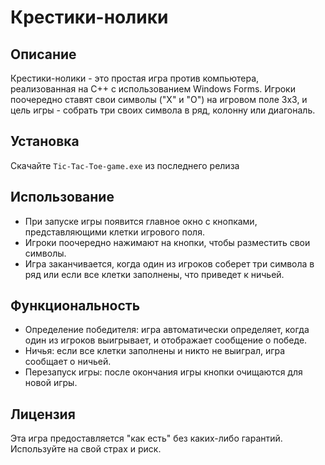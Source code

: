 # Крестики-нолики

## Описание
Крестики-нолики - это простая игра против компьютера, реализованная на C++ с использованием Windows Forms. Игроки поочередно ставят свои символы ("X" и "O") на игровом поле 3x3, и цель игры - собрать три своих символа в ряд, колонну или диагональ.

## Установка
Скачайте `Tic-Tac-Toe-game.exe` из последнего релиза

## Использование
- При запуске игры появится главное окно с кнопками, представляющими клетки игрового поля.
- Игроки поочередно нажимают на кнопки, чтобы разместить свои символы.
- Игра заканчивается, когда один из игроков соберет три символа в ряд или если все клетки заполнены, что приведет к ничьей.

## Функциональность
- Определение победителя: игра автоматически определяет, когда один из игроков выигрывает, и отображает сообщение о победе.
- Ничья: если все клетки заполнены и никто не выиграл, игра сообщает о ничьей.
- Перезапуск игры: после окончания игры кнопки очищаются для новой игры.

## Лицензия

Эта игра предоставляется "как есть" без каких-либо гарантий. Используйте на свой страх и риск.
